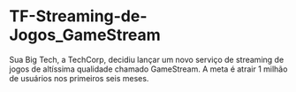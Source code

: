 # TF-Streaming-de-Jogos_GameStream
Sua Big Tech, a TechCorp, decidiu lançar um novo serviço de streaming de jogos de altíssima qualidade chamado GameStream. A meta é atrair 1 milhão de usuários nos primeiros seis meses.
